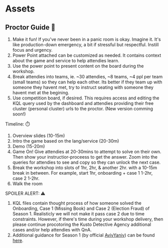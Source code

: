 # Assets

## Proctor Guide 🧭
1. Make it fun! If you've never been in a panic room is okay. Imagine it. It's like production-down emergency, a bit if stressful but respectful. Instill focus and urgency.
2. Power Point attached can be customized as needed. It contains context about the game and service to help attendies learn. 
3. Use the power point to present content on the board during the workshop.
4. Break attendies into teams, ie. ~30 attendies, ~8 teams, ~4 ppl per team (small teams) so they can help each other. Its better if they team up with someone they havent met, try to instruct seating with someone they havent met at the begining. 
5. Use competition board, if desired. This requires access and editing the KQL query used by the dashboard and attendies providing their free cluster (personal cluster) urls to the proctor. (New version comming soon!)

Timeline: ⏱️
1. Overview slides (10-15m)
2. Intro the game based on the lang/service (20-30m)
3. Demo (15-20m)
4. Game On! Give attendies at 20-30mins to attempt to solve on their own. Then show your instructior-proceess to get the answer. Zoom into the queries for attendies to see and copy so they can unlock the next case.
5. Break the workshop into slots of 1hr, 2hr, & another 2hr. with a 10-15m break in between. For example, start 1hr, onboarding + case 1 1-2hr, case 2 1-2hr.
6. Walk the room

SPOILER ALERT: ⚠️
1. KQL files contain thought process of how someone solved the Onboarding, Case 1 (Missing Book) and Case 2 (Election Fraud) of Season 1. Realisticly we will not make it pass case 2 due to time constraints. However, if there's time during your workshop delivery, then please continue procotoring the Kusto Detective Agency additional cases and/or help attendies with QnA. 
2. Additional guidance for Season 1 (by official [AvivYaniv](https://gist.github.com/AvivYaniv)) can be found [here](https://medium.com/courisity-is-a-drug/walk-through-guide-for-kusto-detective-agency-onboarding-level-5ed569e3b123).
